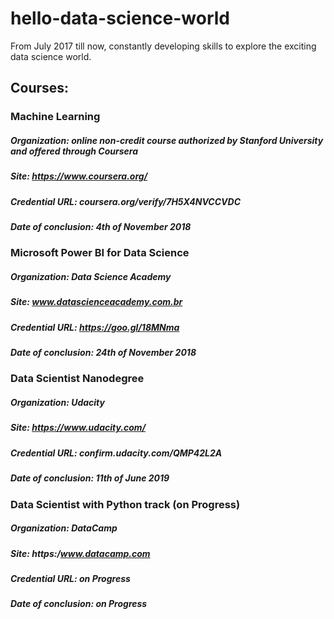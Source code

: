 # hello-data-science-world
From July 2017 till now, constantly developing skills to explore the exciting data science world. 

## Courses:

### Machine Learning 
##### Organization: online non-credit course authorized by Stanford University and offered through Coursera
##### Site: https://www.coursera.org/
##### Credential URL: coursera.org/verify/7H5X4NVCCVDC
##### Date of conclusion: 4th of November 2018 

### Microsoft Power BI for Data Science
##### Organization: Data Science Academy
##### Site: www.datascienceacademy.com.br
##### Credential URL: https://goo.gl/18MNma
##### Date of conclusion: 24th of November 2018

### Data Scientist Nanodegree
##### Organization: Udacity
##### Site: https://www.udacity.com/
##### Credential URL: confirm.udacity.com/QMP42L2A
##### Date of conclusion: 11th of June 2019

### Data Scientist with Python track (on Progress)
##### Organization: DataCamp
##### Site: https:/www.datacamp.com
##### Credential URL: on Progress
##### Date of conclusion: on Progress
